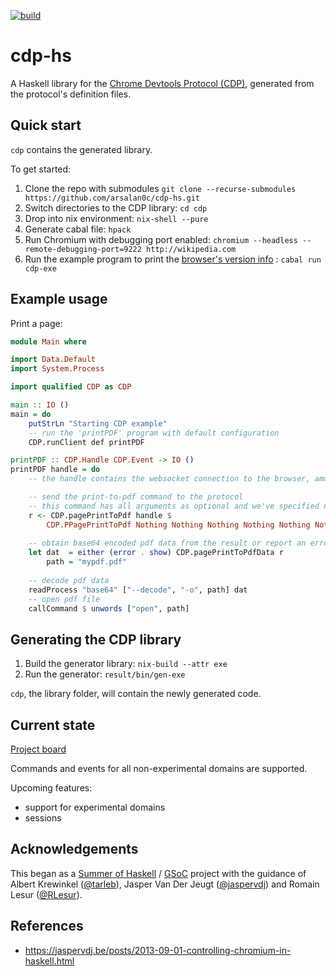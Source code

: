 [![build](https://github.com/arsalan0c/cdp-hs/actions/workflows/build.yaml/badge.svg)](https://github.com/arsalan0c/cdp-hs/actions/workflows/build.yaml)
# cdp-hs

A Haskell library for the [Chrome Devtools Protocol (CDP)](https://chromedevtools.github.io/devtools-protocol/), generated from the protocol's definition files.


## Quick start

`cdp` contains the generated library.

To get started:

1. Clone the repo with submodules `git clone --recurse-submodules https://github.com/arsalan0c/cdp-hs.git`
2. Switch directories to the CDP library: `cd cdp`
3. Drop into nix environment: `nix-shell --pure`
4. Generate cabal file: `hpack`
5. Run Chromium with debugging port enabled: `chromium --headless --remote-debugging-port=9222 http://wikipedia.com`
6. Run the example program to print the [browser's version info](https://chromedevtools.github.io/devtools-protocol/tot/Browser/#method-getVersion) : `cabal run cdp-exe`

## Example usage

Print a page:

```hs
module Main where

import Data.Default
import System.Process

import qualified CDP as CDP

main :: IO ()
main = do
    putStrLn "Starting CDP example"
    -- run the 'printPDF' program with default configuration
    CDP.runClient def printPDF

printPDF :: CDP.Handle CDP.Event -> IO ()
printPDF handle = do 
    -- the handle contains the websocket connection to the browser, amongst other state

    -- send the print-to-pdf command to the protocol
    -- this command has all arguments as optional and we've specified none
    r <- CDP.pagePrintToPdf handle $ 
        CDP.PPagePrintToPdf Nothing Nothing Nothing Nothing Nothing Nothing Nothing Nothing Nothing Nothing Nothing Nothing Nothing Nothing
        
    -- obtain base64 encoded pdf data from the result or report an error
    let dat  = either (error . show) CDP.pagePrintToPdfData r
        path = "mypdf.pdf" 
    
    -- decode pdf data
    readProcess "base64" ["--decode", "-o", path] dat
    -- open pdf file
    callCommand $ unwords ["open", path]
```

## Generating the CDP library

1. Build the generator library: `nix-build --attr exe`
2. Run the generator: `result/bin/gen-exe`

`cdp`, the library folder, will contain the newly generated code.

## Current state

[Project board](https://github.com/users/arsalan0c/projects/1)

Commands and events for all non-experimental domains are supported.

Upcoming features:
- support for experimental domains
- sessions

## Acknowledgements

This began as a [Summer of Haskell](https://summer.haskell.org) / [GSoC](https://summerofcode.withgoogle.com) project with the guidance of Albert Krewinkel ([@tarleb](https://github.com/tarleb)), Jasper Van Der Jeugt ([@jaspervdj](https://github.com/jaspervdj)) and Romain Lesur ([@RLesur](https://github.com/rlesur)).  

## References

- https://jaspervdj.be/posts/2013-09-01-controlling-chromium-in-haskell.html

